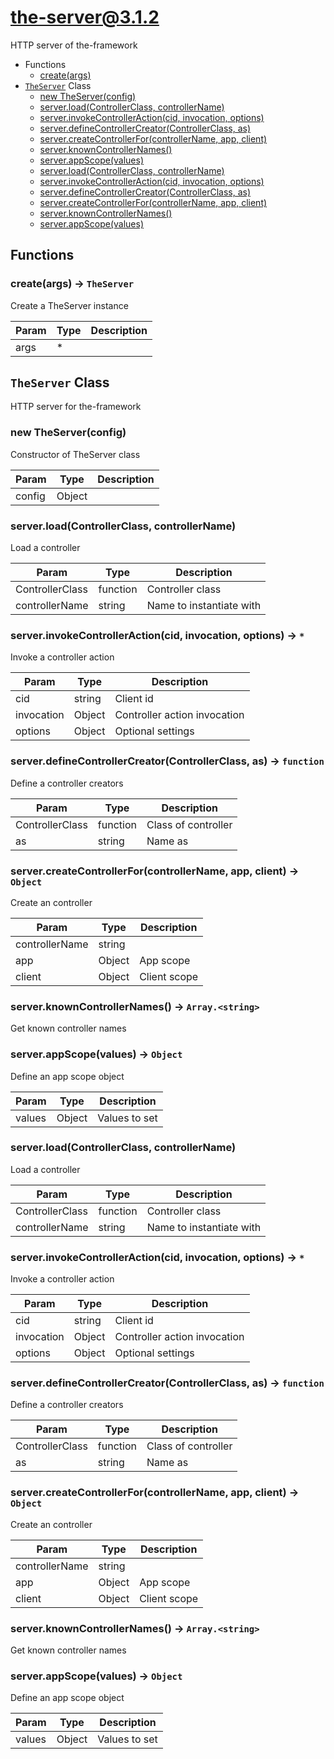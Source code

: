 # the-server@3.1.2

HTTP server of the-framework

+ Functions
  + [create(args)](#the-server-function-create)
+ [`TheServer`](#the-server-classes) Class
  + [new TheServer(config)](#the-server-classes-the-server-constructor)
  + [server.load(ControllerClass, controllerName)](#the-server-classes-the-server-load)
  + [server.invokeControllerAction(cid, invocation, options)](#the-server-classes-the-server-invokeControllerAction)
  + [server.defineControllerCreator(ControllerClass, as)](#the-server-classes-the-server-defineControllerCreator)
  + [server.createControllerFor(controllerName, app, client)](#the-server-classes-the-server-createControllerFor)
  + [server.knownControllerNames()](#the-server-classes-the-server-knownControllerNames)
  + [server.appScope(values)](#the-server-classes-the-server-appScope)
  + [server.load(ControllerClass, controllerName)](#the-server-classes-the-server-load)
  + [server.invokeControllerAction(cid, invocation, options)](#the-server-classes-the-server-invokeControllerAction)
  + [server.defineControllerCreator(ControllerClass, as)](#the-server-classes-the-server-defineControllerCreator)
  + [server.createControllerFor(controllerName, app, client)](#the-server-classes-the-server-createControllerFor)
  + [server.knownControllerNames()](#the-server-classes-the-server-knownControllerNames)
  + [server.appScope(values)](#the-server-classes-the-server-appScope)

## Functions

<a class='md-heading-link' name="the-server-function-create" ></a>

### create(args) -> `TheServer`

Create a TheServer instance

| Param | Type | Description |
| ----- | --- | -------- |
| args | * |  |



<a class='md-heading-link' name="the-server-classes"></a>

## `TheServer` Class

HTTP server for the-framework




<a class='md-heading-link' name="the-server-classes-the-server-constructor" ></a>

### new TheServer(config)

Constructor of TheServer class

| Param | Type | Description |
| ----- | --- | -------- |
| config | Object |  |


<a class='md-heading-link' name="the-server-classes-the-server-load" ></a>

### server.load(ControllerClass, controllerName)

Load a controller

| Param | Type | Description |
| ----- | --- | -------- |
| ControllerClass | function | Controller class |
| controllerName | string | Name to instantiate with |


<a class='md-heading-link' name="the-server-classes-the-server-invokeControllerAction" ></a>

### server.invokeControllerAction(cid, invocation, options) -> `*`

Invoke a controller action

| Param | Type | Description |
| ----- | --- | -------- |
| cid | string | Client id |
| invocation | Object | Controller action invocation |
| options | Object | Optional settings |


<a class='md-heading-link' name="the-server-classes-the-server-defineControllerCreator" ></a>

### server.defineControllerCreator(ControllerClass, as) -> `function`

Define a controller creators

| Param | Type | Description |
| ----- | --- | -------- |
| ControllerClass | function | Class of controller |
| as | string | Name as |


<a class='md-heading-link' name="the-server-classes-the-server-createControllerFor" ></a>

### server.createControllerFor(controllerName, app, client) -> `Object`

Create an controller

| Param | Type | Description |
| ----- | --- | -------- |
| controllerName | string |  |
| app | Object | App scope |
| client | Object | Client scope |


<a class='md-heading-link' name="the-server-classes-the-server-knownControllerNames" ></a>

### server.knownControllerNames() -> `Array.<string>`

Get known controller names

<a class='md-heading-link' name="the-server-classes-the-server-appScope" ></a>

### server.appScope(values) -> `Object`

Define an app scope object

| Param | Type | Description |
| ----- | --- | -------- |
| values | Object | Values to set |


<a class='md-heading-link' name="the-server-classes-the-server-load" ></a>

### server.load(ControllerClass, controllerName)

Load a controller

| Param | Type | Description |
| ----- | --- | -------- |
| ControllerClass | function | Controller class |
| controllerName | string | Name to instantiate with |


<a class='md-heading-link' name="the-server-classes-the-server-invokeControllerAction" ></a>

### server.invokeControllerAction(cid, invocation, options) -> `*`

Invoke a controller action

| Param | Type | Description |
| ----- | --- | -------- |
| cid | string | Client id |
| invocation | Object | Controller action invocation |
| options | Object | Optional settings |


<a class='md-heading-link' name="the-server-classes-the-server-defineControllerCreator" ></a>

### server.defineControllerCreator(ControllerClass, as) -> `function`

Define a controller creators

| Param | Type | Description |
| ----- | --- | -------- |
| ControllerClass | function | Class of controller |
| as | string | Name as |


<a class='md-heading-link' name="the-server-classes-the-server-createControllerFor" ></a>

### server.createControllerFor(controllerName, app, client) -> `Object`

Create an controller

| Param | Type | Description |
| ----- | --- | -------- |
| controllerName | string |  |
| app | Object | App scope |
| client | Object | Client scope |


<a class='md-heading-link' name="the-server-classes-the-server-knownControllerNames" ></a>

### server.knownControllerNames() -> `Array.<string>`

Get known controller names

<a class='md-heading-link' name="the-server-classes-the-server-appScope" ></a>

### server.appScope(values) -> `Object`

Define an app scope object

| Param | Type | Description |
| ----- | --- | -------- |
| values | Object | Values to set |




